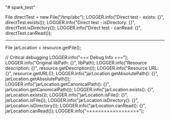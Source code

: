 "# spark_test" 


File directTest = new File("/tmp/abc");
LOGGER.info("Direct test - exists: {}", directTest.exists());
LOGGER.info("Direct test - isDirectory: {}", directTest.isDirectory());
LOGGER.info("Direct test - canRead: {}", directTest.canRead());

--------------------------------------------------------------
File jarLocation = resource.getFile();

// Critical debugging
LOGGER.info("=== Debug Info ===");
LOGGER.info("Original libPath: {}", libPath);
LOGGER.info("Resource description: {}", resource.getDescription());
LOGGER.info("Resource URL: {}", resource.getURL());
LOGGER.info("jarLocation.getAbsolutePath(): {}", jarLocation.getAbsolutePath());
LOGGER.info("jarLocation.getCanonicalPath(): {}", jarLocation.getCanonicalPath());
LOGGER.info("jarLocation.exists(): {}", jarLocation.exists());
LOGGER.info("jarLocation.isFile(): {}", jarLocation.isFile());
LOGGER.info("jarLocation.isDirectory(): {}", jarLocation.isDirectory());
LOGGER.info("jarLocation.canRead(): {}", jarLocation.canRead());
LOGGER.info("==================");
